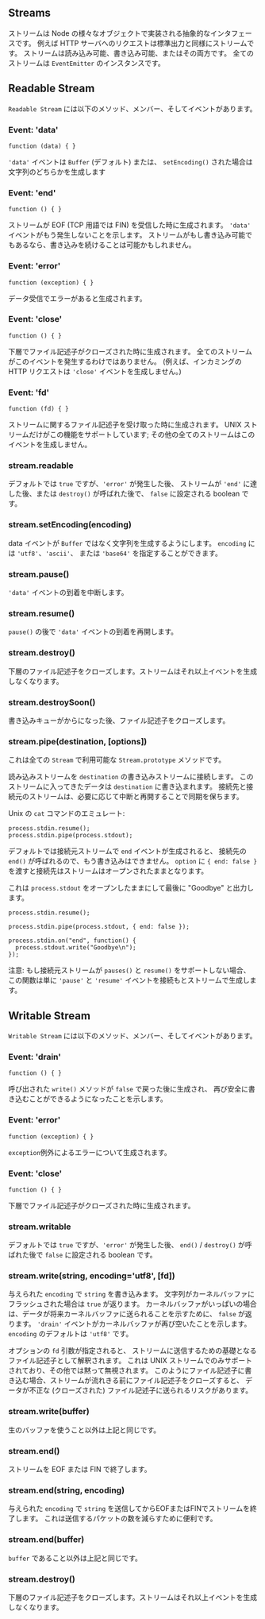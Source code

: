 ## Streams

<!--

A stream is an abstract interface implemented by various objects in Node.
For example a request to an HTTP server is a stream, as is stdout. Streams
are readable, writable, or both. All streams are instances of `EventEmitter`.

-->
ストリームは Node の様々なオブジェクトで実装される抽象的なインタフェースです。
例えば HTTP サーバへのリクエストは標準出力と同様にストリームです。
ストリームは読み込み可能、書き込み可能、またはその両方です。
全てのストリームは `EventEmitter` のインスタンスです。

## Readable Stream

<!--

A `Readable Stream` has the following methods, members, and events.

-->
`Readable Stream` には以下のメソッド、メンバー、そしてイベントがあります。

### Event: 'data'

`function (data) { }`

<!--

The `'data'` event emits either a `Buffer` (by default) or a string if
`setEncoding()` was used.

-->
`'data'` イベントは `Buffer` (デフォルト) または、
`setEncoding()` された場合は文字列のどちらかを生成します

### Event: 'end'

`function () { }`

<!--

Emitted when the stream has received an EOF (FIN in TCP terminology).
Indicates that no more `'data'` events will happen. If the stream is also
writable, it may be possible to continue writing.

-->
ストリームが EOF (TCP 用語では FIN) を受信した時に生成されます。
`'data'` イベントがもう発生しないことを示します。
ストリームがもし書き込み可能でもあるなら、書き込みを続けることは可能かもしれません。

### Event: 'error'

`function (exception) { }`

<!--

Emitted if there was an error receiving data.

-->
データ受信でエラーがあると生成されます。

### Event: 'close'

`function () { }`

<!--

Emitted when the underlying file descriptor has been closed. Not all streams
will emit this.  (For example, an incoming HTTP request will not emit
`'close'`.)

-->
下層でファイル記述子がクローズされた時に生成されます。
全てのストリームがこのイベントを発生するわけではありません。
(例えば、インカミングの HTTP リクエストは `'close'` イベントを生成しません。)

### Event: 'fd'

`function (fd) { }`

<!--

Emitted when a file descriptor is received on the stream. Only UNIX streams
support this functionality; all others will simply never emit this event.

-->
ストリームに関するファイル記述子を受け取った時に生成されます。
UNIX ストリームだけがこの機能をサポートしています;
その他の全てのストリームはこのイベントを生成しません。

### stream.readable

<!--

A boolean that is `true` by default, but turns `false` after an `'error'`
occured, the stream came to an `'end'`, or `destroy()` was called.

-->
デフォルトでは `true` ですが、`'error'` が発生した後、
ストリームが `'end'` に達した後、または `destroy()` が呼ばれた後で、
`false` に設定される boolean です。

### stream.setEncoding(encoding)
<!--

Makes the data event emit a string instead of a `Buffer`. `encoding` can be
`'utf8'`, `'ascii'`, or `'base64'`.

-->
data イベントが `Buffer` ではなく文字列を生成するようにします。
`encoding` には `'utf8'`、`'ascii'`、
または `'base64'` を指定することができます。

### stream.pause()

<!--

Pauses the incoming `'data'` events.

-->
`'data'` イベントの到着を中断します。

### stream.resume()

<!--

Resumes the incoming `'data'` events after a `pause()`.

-->
`pause()` の後で `'data'` イベントの到着を再開します。

### stream.destroy()

<!--

Closes the underlying file descriptor. Stream will not emit any more events.

-->
下層のファイル記述子をクローズします。ストリームはそれ以上イベントを生成しなくなります。

### stream.destroySoon()

<!--

After the write queue is drained, close the file descriptor.

-->
書き込みキューがからになった後、ファイル記述子をクローズします。

### stream.pipe(destination, [options])

<!--

This is a `Stream.prototype` method available on all `Stream`s.

-->
これは全ての `Stream` で利用可能な `Stream.prototype` メソッドです。

<!--

Connects this read stream to `destination` WriteStream. Incoming
data on this stream gets written to `destination`. The destination and source
streams are kept in sync by pausing and resuming as necessary.

-->
読み込みストリームを `destination` の書き込みストリームに接続します。
このストリームに入ってきたデータは `destination` に書き込まれます。
接続先と接続元のストリームは、必要に応じて中断と再開することで同期を保ちます。

<!--

Emulating the Unix `cat` command:

-->
Unix の `cat` コマンドのエミュレート:

    process.stdin.resume();
    process.stdin.pipe(process.stdout);


<!--

By default `end()` is called on the destination when the source stream emits
`end`, so that `destination` is no longer writable. Pass `{ end: false }` as
`options` to keep the destination stream open.

-->
デフォルトでは接続元ストリームで `end` イベントが生成されると、
接続先の `end()` が呼ばれるので、もう書き込みはできません。
`option` に `{ end: false }` を渡すと接続先はストリームはオープンされたままとなります。

<!--

This keeps `process.stdout` open so that "Goodbye" can be written at the end.

-->
これは `process.stdout` をオープンしたままにして最後に "Goodbye" と出力します。

    process.stdin.resume();

    process.stdin.pipe(process.stdout, { end: false });

    process.stdin.on("end", function() {
      process.stdout.write("Goodbye\n");
    });

<!--

NOTE: If the source stream does not support `pause()` and `resume()`, this function
adds simple definitions which simply emit `'pause'` and `'resume'` events on
the source stream.

-->
注意: もし接続元ストリームが `pauses()` と `resume()` をサポートしない場合、
この関数は単に `'pause'` と `'resume'` イベントを接続もとストリームで生成します。

## Writable Stream

<!--

A `Writable Stream` has the following methods, members, and events.

-->
`Writable Stream` には以下のメソッド、メンバー、そしてイベントがあります。

### Event: 'drain'

`function () { }`

<!--

Emitted after a `write()` method was called that returned `false` to
indicate that it is safe to write again.

-->
呼び出された `write()` メソッドが `false` で戻った後に生成され、
再び安全に書き込むことができるようになったことを示します。

### Event: 'error'

`function (exception) { }`

<!--

Emitted on error with the exception `exception`.

-->
`exception`例外によるエラーについて生成されます。

### Event: 'close'

`function () { }`

<!--

Emitted when the underlying file descriptor has been closed.

-->
下層でファイル記述子がクローズされた時に生成されます。

### stream.writable

<!--

A boolean that is `true` by default, but turns `false` after an `'error'`
occurred or `end()` / `destroy()` was called.

-->
デフォルトでは `true` ですが、`'error'` が発生した後、
`end()` / `destroy()` が呼ばれた後で `false` に設定される boolean です。

### stream.write(string, encoding='utf8', [fd])

<!--

Writes `string` with the given `encoding` to the stream.  Returns `true` if
the string has been flushed to the kernel buffer.  Returns `false` to
indicate that the kernel buffer is full, and the data will be sent out in
the future. The `'drain'` event will indicate when the kernel buffer is
empty again. The `encoding` defaults to `'utf8'`.

-->
与えられた `encoding` で `string` を書き込みます。
文字列がカーネルバッファにフラッシュされた場合は `true` が返ります。
カーネルバッファがいっぱいの場合は、データが将来カーネルバッファに送られることを示すために、
`false` が返ります。
`'drain'` イベントがカーネルバッファが再び空いたことを示します。
`encoding` のデフォルトは `'utf8'` です。

<!--

If the optional `fd` parameter is specified, it is interpreted as an integral
file descriptor to be sent over the stream. This is only supported for UNIX
streams, and is silently ignored otherwise. When writing a file descriptor in
this manner, closing the descriptor before the stream drains risks sending an
invalid (closed) FD.

-->
オプションの `fd` 引数が指定されると、
ストリームに送信するための基礎となるファイル記述子として解釈されます。
これは UNIX ストリームでのみサポートされており、その他では黙って無視されます。
このようにファイル記述子に書き込む場合、ストリームが流れきる前にファイル記述子をクローズすると、
データが不正な (クローズされた) ファイル記述子に送られるリスクがあります。

### stream.write(buffer)

<!--

Same as the above except with a raw buffer.

-->
生のバッファを使うこと以外は上記と同じです。

### stream.end()

<!--

Terminates the stream with EOF or FIN.

-->
ストリームを EOF または FIN で終了します。

### stream.end(string, encoding)

<!--

Sends `string` with the given `encoding` and terminates the stream with EOF
or FIN. This is useful to reduce the number of packets sent.

-->
与えられた `encoding` で `string` を送信してからEOFまたはFINでストリームを終了します。
これは送信するパケットの数を減らすために便利です。

### stream.end(buffer)

<!--

Same as above but with a `buffer`.

-->
`buffer` であること以外は上記と同じです。

### stream.destroy()

<!--

Closes the underlying file descriptor. Stream will not emit any more events.

-->
下層のファイル記述子をクローズします。ストリームはそれ以上イベントを生成しなくなります。
